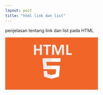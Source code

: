 ```yaml
---
layout: post
title: "html link dan list"
---
```


penjelasan tentang link dan list pada HTML

![HTML Link dan lists](/assets/images/images.png)